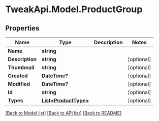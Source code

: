 # TweakApi.Model.ProductGroup
## Properties

Name | Type | Description | Notes
------------ | ------------- | ------------- | -------------
**Name** | **string** |  | 
**Description** | **string** |  | [optional] 
**Thumbnail** | **string** |  | [optional] 
**Created** | **DateTime?** |  | [optional] 
**Modified** | **DateTime?** |  | [optional] 
**Id** | **string** |  | [optional] 
**Types** | [**List&lt;ProductType&gt;**](ProductType.md) |  | [optional] 

[[Back to Model list]](../README.md#documentation-for-models) [[Back to API list]](../README.md#documentation-for-api-endpoints) [[Back to README]](../README.md)

